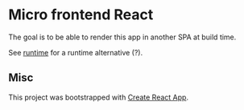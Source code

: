 # Micro frontend React

The goal is to be able to render this app in another SPA at build time.

See [runtime](https://github.com/learnitmyway/micro-frontend-react/tree/runtime) for a runtime alternative (?).

## Misc

This project was bootstrapped with [Create React App](https://github.com/facebook/create-react-app).
